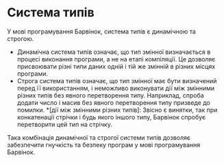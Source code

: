 # Система типів

У мові програмування Барвінок, система типів є динамічною та строгою.

+ Динамічна система типів означає, що тип змінної визначається в процесі виконання програми, а не на етапі компіляції. Це дозволяє присвоювати різні типи даних одній і тій же змінній в різних місцях програми.
+ Строга система типів означає, що тип змінної має бути визначений перед її використанням, і неможливо виконувати дії між змінними різних типів без явного перетворення типу. Наприклад, спроба додати число і масив без явного перетворення типу призведе до помилки.
*[дії між змінними різних типів]: Звісно є винятки, так при конкатенації стрічки і будь якого іншого типу, Барвінок спробує перетворити цей тип на стрічку. 

Така комбінація динамічної та строгої системи типів дозволяє забезпечити гнучкість та безпеку програм у мові програмування Барвінок.
